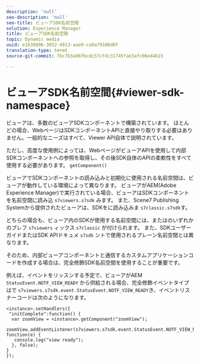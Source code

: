 ```yaml
---
description: 'null'
seo-description: 'null'
seo-title: ビューアSDK名前空間
solution: Experience Manager
title: ビューアSDK名前空間
topic: Dynamic media
uuid: e1639806-3052-4913-aae0-ca9a79100d0f
translation-type: tm+mt
source-git-commit: 7bc7b3a86fbcdc57cfdc31745fae3afc06e44b15

---
```



# ビューアSDK名前空間{#viewer-sdk-namespace}

ビューアは、多数のビューアSDKコンポーネントで構築されています。 ほとんどの場合、WebページはSDKコンポーネントAPIと直接やり取りする必要はありません。一般的なニーズはすべて、Viewer API自体で説明されています。

ただし、高度な使用例によっては、WebページがビューアAPIを使用して内部SDKコンポーネントへの参照を取得し、その後SDK自体のAPIの柔軟性をすべて使用する必要があります。 `getComponent()`

ビューアでSDKコンポーネントの読み込みと初期化に使用される名前空間は、ビューアが動作している環境によって異なります。 ビューアがAEM(Adobe Experience Manager)で実行されている場合、ビューアはSDKコンポーネントを名前空間に読み込 `s7viewers.s7sdk` みます。 また、Scene7 Publishing Systemから提供されたビューアは、SDKをに読み込みま `s7classic.s7sdk`す。

どちらの場合も、ビューア内のSDKが使用する名前空間には、またはのいずれかのプレフ `s7viewers` ィックス `s7classic` が付けられます。 また、SDKユーザーガイドまたはSDK APIドキュメ `s7sdk` ントで使用されるプレーン名前空間とは異なります。

そのため、内部ビューアコンポーネントと通信するカスタムアプリケーションコードを作成する場合は、完全修飾SDK名前空間を使用することが重要です。

例えば、イベントをリッスンする予定で、ビューアがAEM `StatusEvent.NOTF_VIEW_READY` から供給される場合、完全修飾イベントタイプはで `s7viewers.s7sdk.event.StatusEvent.NOTF_VIEW_READY`き、イベントリスナーコードは次のようになります。

```
<instance>.setHandlers({ 
 "initComplete":function() { 
  var zoomView = <instance>.getComponent("zoomView"); 
   zoomView.addEventListener(s7viewers.s7sdk.event.StatusEvent.NOTF_VIEW_READY, function(e) { 
   console.log("view ready"); 
  }, false); 
} 
});
```


